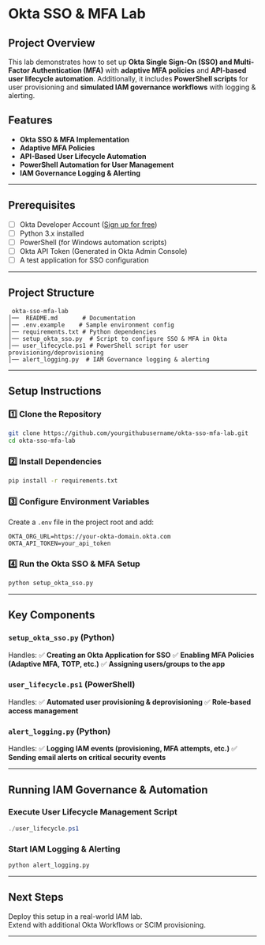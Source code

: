 
# Okta SSO & MFA Lab

## Project Overview
This lab demonstrates how to set up **Okta Single Sign-On (SSO) and Multi-Factor Authentication (MFA)** with **adaptive MFA policies** and **API-based user lifecycle automation**. Additionally, it includes **PowerShell scripts** for user provisioning and **simulated IAM governance workflows** with logging & alerting.

## Features
- **Okta SSO & MFA Implementation**
- **Adaptive MFA Policies**
- **API-Based User Lifecycle Automation**
- **PowerShell Automation for User Management**
- **IAM Governance Logging & Alerting**

---

## Prerequisites
- [ ] Okta Developer Account ([Sign up for free](https://developer.okta.com/))
- [ ] Python 3.x installed
- [ ] PowerShell (for Windows automation scripts)
- [ ] Okta API Token (Generated in Okta Admin Console)
- [ ] A test application for SSO configuration

---

## Project Structure
```
 okta-sso-mfa-lab
│──  README.md       # Documentation
│── .env.example    # Sample environment config
│── requirements.txt # Python dependencies
│── setup_okta_sso.py  # Script to configure SSO & MFA in Okta
│── user_lifecycle.ps1 # PowerShell script for user provisioning/deprovisioning
│── alert_logging.py  # IAM Governance logging & alerting
```

---

## Setup Instructions

### 1️⃣ Clone the Repository
```bash
git clone https://github.com/yourgithubusername/okta-sso-mfa-lab.git
cd okta-sso-mfa-lab
```

### 2️⃣ Install Dependencies
```bash
pip install -r requirements.txt
```

### 3️⃣ Configure Environment Variables
Create a `.env` file in the project root and add:
```
OKTA_ORG_URL=https://your-okta-domain.okta.com
OKTA_API_TOKEN=your_api_token
```

### 4️⃣ Run the Okta SSO & MFA Setup
```bash
python setup_okta_sso.py
```

---

## Key Components

### `setup_okta_sso.py` (Python)
Handles:
✅ **Creating an Okta Application for SSO**
✅ **Enabling MFA Policies (Adaptive MFA, TOTP, etc.)**
✅ **Assigning users/groups to the app**

### `user_lifecycle.ps1` (PowerShell)
Handles:
✅ **Automated user provisioning & deprovisioning**
✅ **Role-based access management**

### `alert_logging.py` (Python)
Handles:
✅ **Logging IAM events (provisioning, MFA attempts, etc.)**
✅ **Sending email alerts on critical security events**

---

## Running IAM Governance & Automation
### Execute User Lifecycle Management Script
```powershell
./user_lifecycle.ps1
```

### Start IAM Logging & Alerting
```bash
python alert_logging.py
```

---

## Next Steps
Deploy this setup in a real-world IAM lab.  
Extend with additional Okta Workflows or SCIM provisioning.

---



